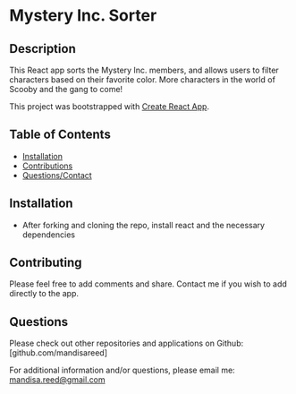 # Mystery Inc. Sorter


## Description
This React app sorts the Mystery Inc. members, and allows users to filter characters based on their favorite color. More characters in the world of Scooby and the gang to come!

This project was bootstrapped with [Create React App](https://github.com/facebook/create-react-app).



## Table of Contents
* [Installation](https://github.com/mandisareed/cli-nodejs/blob/master/readme.md#installation)
* [Contributions](https://github.com/mandisareed/cli-nodejs/blob/master/readme.md#contributing)
* [Questions/Contact](https://github.com/mandisareed/cli-nodejs/blob/master/readme.md#questions)


## Installation
* After forking and cloning the repo, install react and the necessary dependencies


## Contributing
Please feel free to add comments and share. Contact me if you wish to add directly to the app.


## Questions
Please check out other repositories and applications on Github:
[github.com/mandisareed]

For additional information and/or questions, please email me:
mandisa.reed@gmail.com

